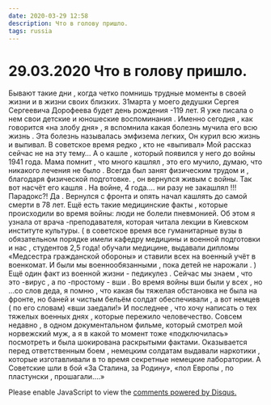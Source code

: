 ```yaml
---
date: 2020-03-29 12:58
description: Что в голову пришло.
tags: russia
---
```

# 29.03.2020 Что в голову пришло.

Бывают такие дни , когда четко помнишь  трудные моменты в своей жизни и в жизни своих близких.  31марта у моего дедушки Сергея Сергеевича Дорофеева будет день рождения -119 лет.  Я уже писала  о нем свои детские и юношеские воспоминания . Именно сегодня , как говорится «на злобу дня» , я вспомнила какая  болезнь мучила его всю жизнь .  Эта болезнь называлась эмфизема легких, Он курил всю жизнь  и выпивал.  В советское время  редко , кто не «выпивал»  Мой рассказ сейчас не на эту тему… А  о кашле , который  появился у него до войны 1941 года. Мама помнит , что много кашлял , это его мучило, думаю, что никакого лечения не было . Всегда был занят физическим трудом и , благодаря  физической подготовке.  , он вернулся живым с войны. Так вот насчёт его кашля .  На войне,  4 года…. ни разу не закашлял !!! Парадокс?! Да . Вернулся с фронта и опять начал кашлять  до самой смерти в 78 лет. Ещё есть такие медицинские факты , которые происходили во время войны:  люди не болели пневмонией. Об этом я узнала от врача -преподавателя, которая читала лекции  в Киевском институте культуры. ( в советское время  все гуманитарные вузы в обязательном порядке имели кафедру медицины и военной подготовки  и нас , студентов  2,5 года! обучали  медицине, выдавали дипломы «Медсестра гражданской обороны»  и ставили всех на  военный учёт в военкомат. И были мы военнообязанными  , пока детей не нарожали . )   Ещё один факт из военной жизни - педикулез . Сейчас мы знаем , что это -вирус , а по -простому  - вши .  Во время войны  вши были у всех , но …со слов  деда,  я помню , что какая бы тяжелая обстановка не была на фронте, но баней и чистым бельём  солдат обеспечивали  , а вот немцев ( по его словам) «вши заедали!»  И последнее , что хочу написать о тех тяжелых военных днях , которые пережило человечество. Совсем недавно , в одном документальном фильме, который смотрел мой норвежский муж, а я в какой то момент тоже  «подключилась» посмотреть  и  была  шокирована  раскрытыми фактами. Оказывается  перед ответственным боем , немецким солдатам выдавали наркотики , которые изготавливали в то время секретные немецкие лаборатории. А Советские шли в бой  «За Сталина, за Родину», «пол Европы , по пластунски , прошагали….»


<div id="disqus_thread"></div>
<script>
    /**
    *  RECOMMENDED CONFIGURATION VARIABLES: EDIT AND UNCOMMENT THE SECTION BELOW TO INSERT DYNAMIC VALUES FROM YOUR PLATFORM OR CMS.
    *  LEARN WHY DEFINING THESE VARIABLES IS IMPORTANT: https://disqus.com/admin/universalcode/#configuration-variables    */
    /*
    var disqus_config = function () {
    this.page.url = PAGE_URL;  // Replace PAGE_URL with your page's canonical URL variable
    this.page.identifier = PAGE_IDENTIFIER; // Replace PAGE_IDENTIFIER with your page's unique identifier variable
    };
    */
    (function() { // DON'T EDIT BELOW THIS LINE
    var d = document, s = d.createElement('script');
    s.src = 'https://irina-blog-1.disqus.com/embed.js';
    s.setAttribute('data-timestamp', +new Date());
    (d.head || d.body).appendChild(s);
    })();
</script>
<noscript>Please enable JavaScript to view the <a href="https://disqus.com/?ref_noscript">comments powered by Disqus.</a></noscript>
